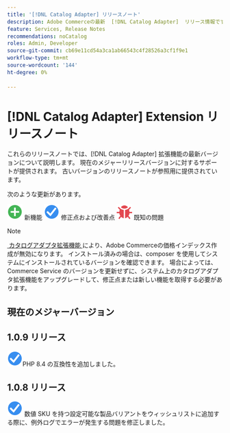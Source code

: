 ```yaml
---
title: '[!DNL Catalog Adapter] リリースノート'
description: Adobe Commerceの最新  [!DNL Catalog Adapter]  リリース情報です。
feature: Services, Release Notes
recommendations: noCatalog
roles: Admin, Developer
source-git-commit: cb69e11cd54a3ca1ab66543c4f28526a3cf1f9e1
workflow-type: tm+mt
source-wordcount: '144'
ht-degree: 0%

---
```


# [!DNL Catalog Adapter] Extension リリースノート

これらのリリースノートでは、[!DNL Catalog Adapter] 拡張機能の最新バージョンについて説明します。 現在のメジャーリリースバージョンに対するサポートが提供されます。 古いバージョンのリリースノートが参照用に提供されています。

次のような更新があります。

![&#x200B; 新機能 &#x200B;](../assets/new.svg) 新機能
![&#x200B; 修正 &#x200B;](../assets/fix.svg) 修正点および改善点
![&#x200B; バグ &#x200B;](../assets/bug.svg) 既知の問題


>[!NOTE]
>
>[&#x200B; カタログアダプタ拡張機能 &#x200B;](catalog-adapter.md) により、Adobe Commerceの価格インデックス作成が無効になります。 インストール済みの場合は、composer を使用してシステムにインストールされているバージョンを確認できます。 場合によっては、Commerce Service のバージョンを更新せずに、システム上のカタログアダプタ拡張機能をアップグレードして、修正点または新しい機能を取得する必要があります。

## 現在のメジャーバージョン

## 1.0.9 リリース

![&#x200B; 修正 &#x200B;](../assets/fix.svg)PHP 8.4 の互換性を追加しました。<!--MDEE-941-->

## 1.0.8 リリース

![&#x200B; 修正 &#x200B;](../assets/fix.svg) 数値 SKU を持つ設定可能な製品バリアントをウィッシュリストに追加する際に、例外ログでエラーが発生する問題を修正しました。<!--MDEE-876-->
